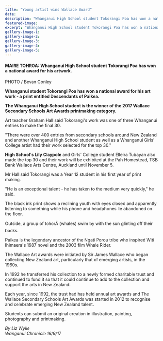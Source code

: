 ```yaml
---
title: "Young artist wins Wallace Award"
date: 
description: "Whanganui High School student Tokorangi Poa has won a national award for his artwork..."
featured-image: 
excerpt: "Whanganui High School student Tokorangi Poa has won a national award for his artwork."
gallery-image-1: 
gallery-image-2: 
gallery-image-3: 
gallery-image-4: 
gallery-image-5: 
---
```


<h4>MAIRE TOHROA: Whanganui High School student Tokorangi Poa has won a national award for his artwork.</h4>
<p>PHOTO / Bevan Conley</p>
<p class="element element-paragraph"><strong>Whanganui student Tokorangi Poa has won a national award for his art work - a print entitled Descendants of Paikea.</strong></p>
<p class="element element-paragraph"><strong>The Whanganui High School student is the winner of the 2017 Wallace Secondary Schools Art Awards printmaking category.</strong></p>
<p class="element element-paragraph">Art teacher Graham Hall said Tokorangi's work was one of three Whanganui entries to make the final 30.</p>
<p class="element element-paragraph">"There were over 400 entries from secondary schools around New Zealand and another Whanganui High School student as well as a Whanganui Girls' College artist had their work selected for the top 30."</p>
<p class="element element-paragraph"><strong>High School's Lily Claypole</strong> and Girls' College student Elleira Tubayan also made the top 30 and their work will be exhibited at the Pah Homestead, TSB Bank Wallace Arts Centre, Auckland until November 5.</p>
<p class="element element-paragraph">Mr Hall said Tokorangi was a Year 12 student in his first year of print making.</p>
<p class="element element-paragraph">"He is an exceptional talent - he has taken to the medium very quickly," he said.</p>
<p class="element element-paragraph">The black ink print shows a reclining youth with eyes closed and apparently listening to something while his phone and headphones lie abandoned on the floor.</p>
<p class="element element-paragraph">Outside, a group of tohorÄ (whales) swim by with the sun glinting off their backs.</p>
<p class="element element-paragraph">Paikea is the legendary ancestor of the Ngati Porou tribe who inspired Witi Ihimaera's 1987 novel and the 2003 film Whale Rider.</p>
<p class="element element-paragraph">The Wallace Art awards were initiated by Sir James Wallace who began collecting New Zealand art, particularly that of emerging artists, in the 1960s.</p>
<p class="element element-paragraph">In 1992 he transferred his collection to a newly formed charitable trust and continued to fund it so that it could continue to add to the collection and support the arts in New Zealand.</p>
<p class="element element-paragraph">Each year, since 1992, the trust had has held annual art awards and The Wallace Secondary Schools Art Awards was started in 2012 to recognise and celebrate emerging New Zealand talent.</p>
<p class="element element-paragraph">Students can submit an original creation in illustration, painting, photography and printmaking.</p>
<p class="element element-paragraph"><em>By Liz Wylie</em><br /><em>Wanganui Chronicle 16/9/17</em></p>

